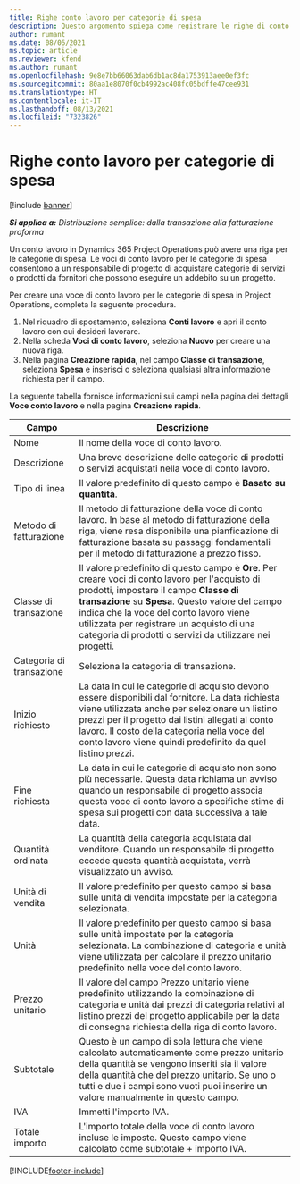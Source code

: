 ```yaml
---
title: Righe conto lavoro per categorie di spesa
description: Questo argomento spiega come registrare le righe di conto lavoro per le spese e utilizzare i campi per registrare l'acquisto di prodotti dai fornitori.
author: rumant
ms.date: 08/06/2021
ms.topic: article
ms.reviewer: kfend
ms.author: rumant
ms.openlocfilehash: 9e8e7bb66063dab6db1ac8da1753913aee0ef3fc
ms.sourcegitcommit: 80aa1e8070f0cb4992ac408fc05bdffe47cee931
ms.translationtype: HT
ms.contentlocale: it-IT
ms.lasthandoff: 08/13/2021
ms.locfileid: "7323826"
---
```

#  <a name="subcontract-lines-for-expense-categories"></a>Righe conto lavoro per categorie di spesa

[!include [banner](../../includes/dataverse-preview.md)]

_**Si applica a:** Distribuzione semplice: dalla transazione alla fatturazione proforma_

Un conto lavoro in Dynamics 365 Project Operations può avere una riga per le categorie di spesa. Le voci di conto lavoro per le categorie di spesa consentono a un responsabile di progetto di acquistare categorie di servizi o prodotti da fornitori che possono eseguire un addebito su un progetto.

Per creare una voce di conto lavoro per le categorie di spesa in Project Operations, completa la seguente procedura.

1. Nel riquadro di spostamento, seleziona **Conti lavoro** e apri il conto lavoro con cui desideri lavorare.
2. Nella scheda **Voci di conto lavoro**, seleziona **Nuovo** per creare una nuova riga.
3. Nella pagina **Creazione rapida**, nel campo **Classe di transazione**, seleziona **Spesa** e inserisci o seleziona qualsiasi altra informazione richiesta per il campo.

La seguente tabella fornisce informazioni sui campi nella pagina dei dettagli **Voce conto lavoro** e nella pagina **Creazione rapida**.

| **Campo** |  **Descrizione** |
| ----------| ---------------- |
| Nome | Il nome della voce di conto lavoro. |
| Descrizione | Una breve descrizione delle categorie di prodotti o servizi acquistati nella voce di conto lavoro. |
| Tipo di linea | Il valore predefinito di questo campo è **Basato su quantità**.  |
| Metodo di fatturazione | Il metodo di fatturazione della voce di conto lavoro. In base al metodo di fatturazione della riga, viene resa disponibile una pianficazione di fatturazione basata su passaggi fondamentali per il metodo di fatturazione a prezzo fisso.  |
| Classe di transazione | Il valore predefinito di questo campo è **Ore**. Per creare voci di conto lavoro per l'acquisto di prodotti, impostare il campo **Classe di transazione** su **Spesa**. Questo valore del campo indica che la voce del conto lavoro viene utilizzata per registrare un acquisto di una categoria di prodotti o servizi da utilizzare nei progetti. |
| Categoria di transazione | Seleziona la categoria di transazione. |
| Inizio richiesto | La data in cui le categorie di acquisto devono essere disponibili dal fornitore. La data richiesta viene utilizzata anche per selezionare un listino prezzi per il progetto dai listini allegati al conto lavoro. Il costo della categoria nella voce del conto lavoro viene quindi predefinito da quel listino prezzi. |
| Fine richiesta | La data in cui le categorie di acquisto non sono più necessarie. Questa data richiama un avviso quando un responsabile di progetto associa questa voce di conto lavoro a specifiche stime di spesa sui progetti con data successiva a tale data. |
| Quantità ordinata | La quantità della categoria acquistata dal venditore. Quando un responsabile di progetto eccede questa quantità acquistata, verrà visualizzato un avviso.  |
| Unità di vendita | Il valore predefinito per questo campo si basa sulle unità di vendita impostate per la categoria selezionata. |
| Unità | Il valore predefinito per questo campo si basa sulle unità impostate per la categoria selezionata. La combinazione di categoria e unità viene utilizzata per calcolare il prezzo unitario predefinito nella voce del conto lavoro. |
| Prezzo unitario | Il valore del campo Prezzo unitario viene predefinito utilizzando la combinazione di categoria e unità dai prezzi di categoria relativi al listino prezzi del progetto applicabile per la data di consegna richiesta della riga di conto lavoro.  |
| Subtotale | Questo è un campo di sola lettura che viene calcolato automaticamente come prezzo unitario della quantità se vengono inseriti sia il valore della quantità che del prezzo unitario. Se uno o tutti e due i campi sono vuoti puoi inserire un valore manualmente in questo campo.  |
| IVA | Immetti l'importo IVA.  |
| Totale importo | L'importo totale della voce di conto lavoro incluse le imposte. Questo campo viene calcolato come subtotale + importo IVA.  |


[!INCLUDE[footer-include](../../includes/footer-banner.md)]
